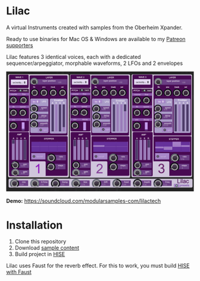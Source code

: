 
# Lilac

A virtual Instruments created with samples from the Oberheim Xpander.

Ready to use binaries for Mac OS & Windows are available to my [Patreon supporters](https://www.patreon.com/modularsamples)


Lilac features 3  identical voices, each with a dedicated sequencer/arpeggiator, morphable waveforms, 2 LFOs and 2 envelopes


![Lilac](https://raw.githubusercontent.com/publicsamples/lilac/main/Lilac/lilac.png)



**Demo:** https://soundcloud.com/modularsamples-com/lilactech
  

# Installation

1. Clone this repository
2. Download [sample content](https://github.com/publicsamples/Lilac/releases/download/1.0.1/LilacSamples.zip)
3. Build project in [HISE](http://hise.audio)

Lilac uses Faust for the reverb effect. For this to work, you must build [HISE with Faust](https://forum.hise.audio/topic/6505/faust-is-here)

